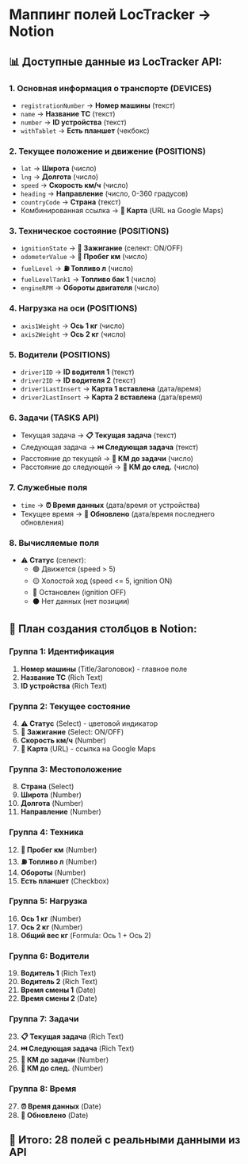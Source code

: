 # Маппинг полей LocTracker -> Notion

## 📊 Доступные данные из LocTracker API:

### 1. Основная информация о транспорте (DEVICES)
- `registrationNumber` -> **Номер машины** (текст)
- `name` -> **Название ТС** (текст) 
- `number` -> **ID устройства** (текст)
- `withTablet` -> **Есть планшет** (чекбокс)

### 2. Текущее положение и движение (POSITIONS)
- `lat` -> **Широта** (число)
- `lng` -> **Долгота** (число)
- `speed` -> **Скорость км/ч** (число)
- `heading` -> **Направление** (число, 0-360 градусов)
- `countryCode` -> **Страна** (текст)
- Комбинированная ссылка -> **📍 Карта** (URL на Google Maps)

### 3. Техническое состояние (POSITIONS)
- `ignitionState` -> **🔑 Зажигание** (селект: ON/OFF)
- `odometerValue` -> **📏 Пробег км** (число)
- `fuelLevel` -> **⛽ Топливо л** (число)
- `fuelLevelTank1` -> **Топливо бак 1** (число)
- `engineRPM` -> **Обороты двигателя** (число)

### 4. Нагрузка на оси (POSITIONS)
- `axis1Weight` -> **Ось 1 кг** (число)
- `axis2Weight` -> **Ось 2 кг** (число)

### 5. Водители (POSITIONS)
- `driver1ID` -> **ID водителя 1** (текст)
- `driver2ID` -> **ID водителя 2** (текст)
- `driver1LastInsert` -> **Карта 1 вставлена** (дата/время)
- `driver2LastInsert` -> **Карта 2 вставлена** (дата/время)

### 6. Задачи (TASKS API)
- Текущая задача -> **📋 Текущая задача** (текст)
- Следующая задача -> **⏭️ Следующая задача** (текст)
- Расстояние до текущей -> **📍 КМ до задачи** (число)
- Расстояние до следующей -> **📍 КМ до след.** (число)

### 7. Служебные поля
- `time` -> **⏰ Время данных** (дата/время от устройства)
- Текущее время -> **🔄 Обновлено** (дата/время последнего обновления)

### 8. Вычисляемые поля
- **⚠️ Статус** (селект):
  - 🟢 Движется (speed > 5)
  - 🟡 Холостой ход (speed <= 5, ignition ON)
  - 🔴 Остановлен (ignition OFF)
  - ⚫ Нет данных (нет позиции)

## 📝 План создания столбцов в Notion:

### Группа 1: Идентификация
1. **Номер машины** (Title/Заголовок) - главное поле
2. **Название ТС** (Rich Text)
3. **ID устройства** (Rich Text)

### Группа 2: Текущее состояние
4. **⚠️ Статус** (Select) - цветовой индикатор
5. **🔑 Зажигание** (Select: ON/OFF)
6. **Скорость км/ч** (Number)
7. **📍 Карта** (URL) - ссылка на Google Maps

### Группа 3: Местоположение
8. **Страна** (Select)
9. **Широта** (Number)
10. **Долгота** (Number)
11. **Направление** (Number)

### Группа 4: Техника
12. **📏 Пробег км** (Number)
13. **⛽ Топливо л** (Number)
14. **Обороты** (Number)
15. **Есть планшет** (Checkbox)

### Группа 5: Нагрузка
16. **Ось 1 кг** (Number)
17. **Ось 2 кг** (Number)
18. **Общий вес кг** (Formula: Ось 1 + Ось 2)

### Группа 6: Водители
19. **Водитель 1** (Rich Text)
20. **Водитель 2** (Rich Text)
21. **Время смены 1** (Date)
22. **Время смены 2** (Date)

### Группа 7: Задачи
23. **📋 Текущая задача** (Rich Text)
24. **⏭️ Следующая задача** (Rich Text)
25. **📍 КМ до задачи** (Number)
26. **📍 КМ до след.** (Number)

### Группа 8: Время
27. **⏰ Время данных** (Date)
28. **🔄 Обновлено** (Date)

## 🎯 Итого: 28 полей с реальными данными из API
